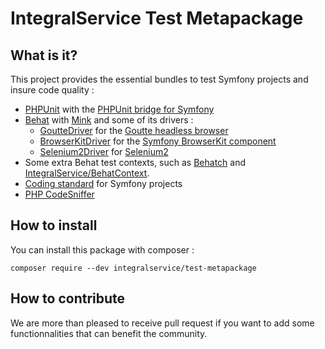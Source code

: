 # IntegralService Test Metapackage

## What is it?

This project provides the essential bundles to test Symfony projects and insure code quality :

  - [PHPUnit](https://phpunit.de) with the [PHPUnit bridge for Symfony](https://github.com/symfony/phpunit-bridge)
  - [Behat](http://behat.org)  with [Mink](http://mink.behat.org) and some of its drivers :
    - [GoutteDriver](http://mink.behat.org/en/latest/drivers/goutte.html) for the [Goutte headless browser](http://mink.behat.org/en/latest/drivers/goutte.html)
    - [BrowserKitDriver](http://mink.behat.org/en/latest/drivers/browserkit.html) for the [Symfony BrowserKit component](http://symfony.com/components/BrowserKit)
    - [Selenium2Driver](http://mink.behat.org/en/latest/drivers/selenium2.html) for [Selenium2](http://seleniumhq.org)
  - Some extra Behat test contexts, such as [Behatch](https://travis-ci.com/IntegralService/BehatContext) and [IntegralService/BehatContext](https://github.com/IntegralService/BehatContext).
  - [Coding standard](https://github.com/djoos/Symfony-coding-standard) for Symfony projects
  - [PHP CodeSniffer](https://github.com/squizlabs/PHP_CodeSniffer)

## How to install

You can install this package with composer :

`composer require --dev integralservice/test-metapackage`

## How to contribute

We are more than pleased to receive pull request if you want to add some functionnalities
that can benefit the community.
